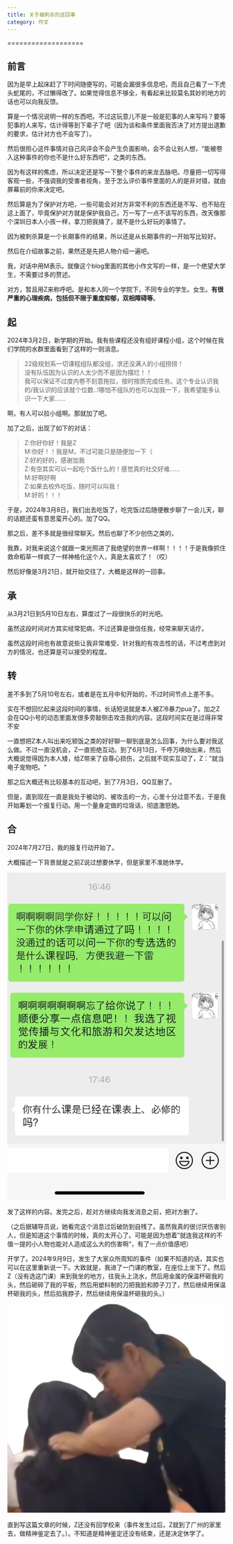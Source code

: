 ```yaml
---
title: 关于被刺杀的这回事
category: 作文
---
```


===================

前言
-----------
因为是早上起床赶了下时间随便写的，可能会漏很多信息吧，而且自己看了一下虎头蛇尾的，不过懒得改了。如果觉得信息不够全，有看起来比较莫名其妙的地方的话也可以向我反馈。

算是一个情况说明一样的东西吧。不过这玩意儿不是一般是犯事的人来写吗？要等犯事的人来写，估计得等到下辈子了吧（因为谈和条件里面我否决了对方提出道歉的要求，估计对方也不会写了）。

然后很担心这件事情对自己风评会不会产生负面影响，会不会让别人想，“能被卷入这种事件的你也不是什么好东西吧”，之类的东西。

因为有这样的焦虑，所以决定还是写一下整个事件的来龙去脉吧。尽量把一切写得客观一些，不强调我的受害者视角，至于怎么评价事件里面的人的是非对错，就由屏幕前的你来决定吧。

然后算是为了保护对方吧，一些可能会对对方非常不利的东西还是不写、也不贴在这上面了，毕竟保护对方就是保护我自己，万一写了一点不该写的东西，改天像那个深圳日本人小孩一样，拿刀把我捅了，就不是什么好玩的事情了。

因为被刺杀算是一个长期事件的结果，所以还是从长期事件的一开始写比较好。

然后在介绍故事之前，果然还是先把人物介绍一遍吧。

我，对话中用M表示。就像这个blog里面的其他小作文写的一样，是一个绝望大学生，不需要过多的赘述。

对方，暂且用Z来称呼吧。是和本人同一个学院下，不同专业的学生。女生。**有很严重的心理疾病，包括但不限于重度抑郁，双相障碍等**。

起
-----------
2024年3月2日，新学期的开始。我有些课程还没有组好课程小组，这个时候在我们学院的水群里面看到了这样的一则消息。

>22级规划系一切课程组队都没组，求还没满人的小组捞捞！<br>
>没有队伍因为认识的人太少而不是因为摆烂！！<br>
>我可以保证不过度内卷不刻意拖拉，按时按质完成任务。这个专业认识我的/我认识的应该就个位数..!哪怕不组队的也可以加我一下，我希望能多认识一下大家……

啊，有人可以拉小组啊。那就加了吧。

加了之后，出现了如下的对话：

>Z:你好你好！我是Z<br>
>M:你好！！我是M，不过可能只是随便加一下（<br>
>Z:好的好的，感谢加我<br>
>Z:有空其实可以一起吃个饭什么的！感觉真的社交好难......<br>
>M:好啊好啊<br>
>Z:如果去校外吃饭，随时可以叫我！<br>
>M:好的！！！<br>

于是，2024年3月8日，我们出去吃饭了，吃完饭过后随便散步聊了一会儿天，聊的话题还蛮有意思蛮开心的。加了QQ。

那之后，差不多就是很经常聊天。然后也聊了不少创伤之类的，

我靠，对我来说这个就跟一束光照进了我绝望的世界一样啊！！！！于是我像抓住救命稻草一样疯了一样神格化这个人，真是太喜欢了！（哎）

然后好像是3月21日，就开始交往了，大概是这样的一回事。

承
-----------
从3月21日到5月10日左右，算度过了一段很快乐的时光吧。

虽然这段时间对方其实经常犯病，不过还算是很信任我，经常来聊天话疗。

虽然这段时间也有故意说些让我非常难受、针对我的有攻击性的话，不过考虑到对方的情况，也还算是可以接受的程度。


转
-----------
差不多到了5月10号左右，或者是在五月中旬开始的，不过时间节点上差不多。

实在不想回忆起来这段时间的事情，长话短说就是本人被Z冷暴力pua了。加之Z会在QQ小号的动态里面发很多旁敲侧击攻击我的内容。这段时间实在是过得非常不安

一直想把Z本人叫出来吃顿饭之类的好好聊一聊到底是怎么回事，为什么要对我这么做。不过一直没机会，Z一直拒绝互动。到了6月13日，千呼万唤始出来，然后大概说觉得因为本人矮，给Z带来了自尊心损伤，之后就不现实互动了，Z：”就当电子宠物吧。“

那之后大概还有比较基本的互动吧，到了7月3日，QQ互删了。

但是，直到现在一直是我处于被动的、被攻击的一方，心里十分过意不去，于是我开始筹划一个报复行动。用一个量身定做的垃圾话，彻底激怒她。

合
------------
2024年7月27日，我的报复行动开始了。

大概描述一下背景就是之前Z说过想要休学，但是家里不准她休学。

![死因](/assets/imgs/shiin.jpg "死因")

发了这样的内容。发完之后，趁对方继续向我发消息之前，把对方删了。

（之后据辅导员说，她看完这个消息过后破防到自残了。虽然我真的很讨厌伤害别人，但是知道这个事情的时候，真的太开心了。可能是因为想着”就连我这样的不值一提的小人物也能对人造成这么大的伤害啊“，有了一点价值感吧）

开学了。2024年9月9日，发生了大家众所周知的事件（如果不知道的话，其实也可以在这里重新说一下。大致就是，我进了一门课的教室，在座位上坐下了。然后Z（没有选这门课）来到我坐的地方，往我头上浇水，然后用金属的保温杯砸我的头，然后砸碎了我的平板，然后用塑料制的刀把我脸和脖子刀了，然后继续用保温杯砸我的头，然后掐我脖子，然后继续用保温杯砸我的头。）

![attack](/assets/imgs/kiminokubiwoshimeruyumewomita.png "君の首を絞める夢を見た")

直到写这篇文章的时候，Z还没有回学校来（事件发生过后，Z就到了广州的家里去，做精神鉴定去了。）。不知道是精神鉴定还没有结束，还是决定休学了。

